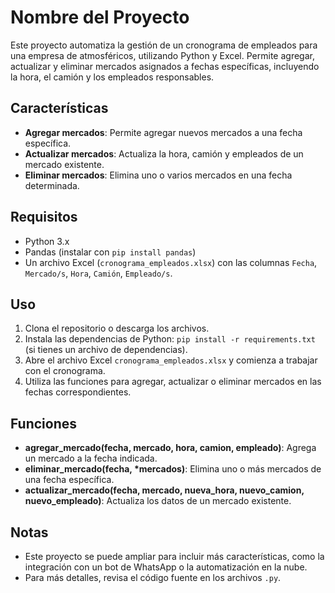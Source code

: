 # Nombre del Proyecto

Este proyecto automatiza la gestión de un cronograma de empleados para una empresa de atmosféricos, utilizando Python y Excel. Permite agregar, actualizar y eliminar mercados asignados a fechas específicas, incluyendo la hora, el camión y los empleados responsables.

## Características

- **Agregar mercados**: Permite agregar nuevos mercados a una fecha específica.
- **Actualizar mercados**: Actualiza la hora, camión y empleados de un mercado existente.
- **Eliminar mercados**: Elimina uno o varios mercados en una fecha determinada.

## Requisitos

- Python 3.x
- Pandas (instalar con `pip install pandas`)
- Un archivo Excel (`cronograma_empleados.xlsx`) con las columnas `Fecha`, `Mercado/s`, `Hora`, `Camión`, `Empleado/s`.

## Uso

1. Clona el repositorio o descarga los archivos.
2. Instala las dependencias de Python: `pip install -r requirements.txt` (si tienes un archivo de dependencias).
3. Abre el archivo Excel `cronograma_empleados.xlsx` y comienza a trabajar con el cronograma.
4. Utiliza las funciones para agregar, actualizar o eliminar mercados en las fechas correspondientes.

## Funciones

- **agregar_mercado(fecha, mercado, hora, camion, empleado)**: Agrega un mercado a la fecha indicada.
- **eliminar_mercado(fecha, *mercados)**: Elimina uno o más mercados de una fecha específica.
- **actualizar_mercado(fecha, mercado, nueva_hora, nuevo_camion, nuevo_empleado)**: Actualiza los datos de un mercado existente.

## Notas

- Este proyecto se puede ampliar para incluir más características, como la integración con un bot de WhatsApp o la automatización en la nube.
- Para más detalles, revisa el código fuente en los archivos `.py`.
